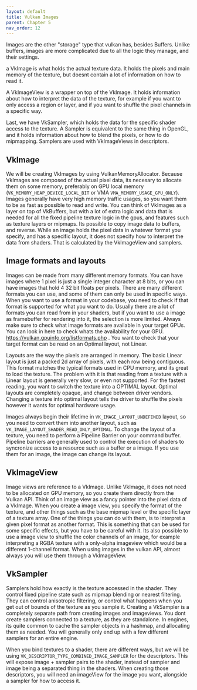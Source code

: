 ```yaml
---
layout: default
title: Vulkan Images
parent: Chapter 5
nav_order: 12
---
```



Images are the other "storage" type that vulkan has, besides Buffers. Unlike buffers, images are more complicated due to all the logic they manage, and their settings.

a VkImage is what holds the actual texture data. It holds the pixels and main memory of the texture, but doesnt contain a lot of information on how to read it.

A VkImageView is a wrapper on top of the VkImage. It holds information about how to interpret the data of the texture, for example if you want to only access a region or layer, and if you want to shuffle the pixel channels in a specific way.

Last, we have VkSampler, which holds the data for the specific shader access to the texture. A Sampler is equivalent to the same thing in OpenGL, and it holds information about how to blend the pixels, or how to do mipmapping. Samplers are used with VkImageViews in descriptors.

## VkImage
We will be creating VkImages by using VulkanMemoryAllocator. Because VkImages are composed of the actual pixel data, its necesary to allocate them on some memory, preferably on GPU local memory (`VK_MEMORY_HEAP_DEVICE_LOCAL_BIT` or VMA `VMA_MEMORY_USAGE_GPU_ONLY`). Images generally have very high memory traffic usages, so you want them to be as fast as possible to read and write. 
You can think of VkImages as a layer on top of VkBuffers, but with a lot of extra logic and data that is needed for all the fixed pipeline texture logic in the gpus, and features such as texture layers or mipmaps. Its possible to copy image data to buffers, and reverse. 
While an image holds the pixel data in whatever format you specify, and has a specific layout, it does not specify how to interpret the data from shaders. That is calculated by the VkImageView and samplers.

## Image formats and layouts

Images can be made from many different memory formats. You can have images where 1 pixel is just a single integer character at 8 bits, or you can have images that hold 4 32 bit floats per pixels. There are many different formats you can use, and some of them can only be used in specific ways. When you want to use a format in your codebase, you need to check if that format is supported for what you want to do. Usually there are a lot of formats you can read from in your shaders, but if you want to use a image as framebuffer for rendering into it, the selection is more limited.  Always make sure to check what image formats are available in your target GPUs. You can look in here to check whats the availability for your GPU. https://vulkan.gpuinfo.org/listformats.php . You want to check that your target format can be read on an Optimal layout, not Linear.

Layouts are the way the pixels are arranged in memory. The basic Linear layout is just a packed 2d array of pixels, with each row being contiguous. This format matches the typical formats used in CPU memory, and its great to load the texture. The problem with it is that reading from a texture with a Linear layout is generally very slow, or even not supported. For the fastest reading, you want to switch the texture into a OPTIMAL layout. Optimal layouts are completely opaque, and change between driver vendors. Changing a texture into optimal layout tells the driver to shuffle the pixels however it wants for optimal hardware usage.
 
Images always begin their lifetime in `VK_IMAGE_LAYOUT_UNDEFINED` layout, so you need to convert them into another layout, such as `VK_IMAGE_LAYOUT_SHADER_READ_ONLY_OPTIMAL`. To change the layout of a texture, you need to perform a Pipeline Barrier on your command buffer. Pipeline barriers are generally used to control the execution of shaders to syncronize access to a resource such as a buffer or a image. If you use them for an image, the image can change its layout.

## VkImageView
Image views are reference to a VkImage. Unlike VkImage, it does not need to be allocated on GPU memory, so you create them directly from the Vulkan API. Think of an image view as a fancy pointer into the pixel data of a VkImage. When you create a image view, you specify the format of the texture, and other things such as the base mipmap level or the specific layer of a texture array.
One of the things you can do with them, is to interpret a given pixel format as another format. This is something that can be used for some specific effects, but you have to be careful with it. Its also possible to use a image view to shuffle the color channels of an image, for example interpreting a RGBA texture with a only-alpha imageview which would be a different 1-channel format. 
When using images in the vulkan API, almost always you will use them through a VkImageView. 

## VkSampler
Samplers hold how exactly is the texture accessed in the shader. They control fixed pipeline state such as mipmap blending or nearest filtering. They can control anisotropic filtering, or control what happens when you get out of bounds of the texture as you sample it. 
Creating a VkSampler is a completely separate path from creating images and imageviews. You dont create samplers connected to a texture, as they are standalone. In engines, its quite common to cache the sampler objects in a hashmap, and allocating them as needed. You will generally only end up with a few different samplers for an entire engine.

When you bind textures to a shader, there are different ways, but we will be using `VK_DESCRIPTOR_TYPE_COMBINED_IMAGE_SAMPLER` for the descriptors. This will expose image + sampler pairs to the shader, instead of sampler and image being a separated thing in the shaders. When creating those descriptors, you will need an imageView for the image you want, alongside a sampler for how to access it.


